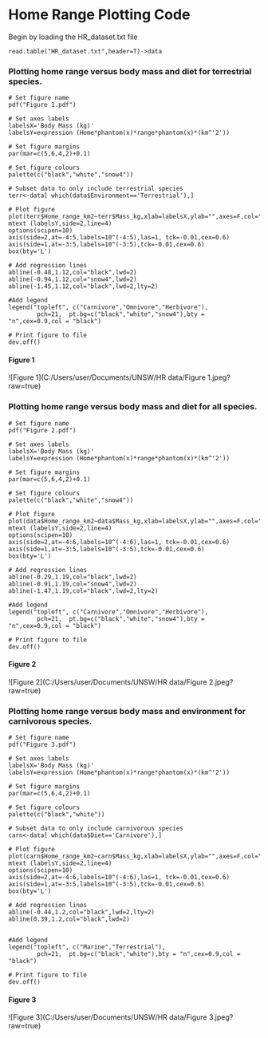 Home Range Plotting Code
========================

Begin by loading the HR_dataset.txt file

```
read.table("HR_dataset.txt",header=T)->data
```
### Plotting home range versus body mass and diet for terrestrial species.

```
# Set figure name
pdf("Figure 1.pdf")

# Set axes labels
labelsX='Body Mass (kg)'
labelsY=expression (Home*phantom(x)*range*phantom(x)*(km^'2'))

# Set figure margins
par(mar=c(5,6,4,2)+0.1)

# Set figure colours
palette(c("black","white","snow4"))

# Subset data to only include terrestrial species
terr<-data[ which(data$Environment=='Terrestrial'),]

# Plot figure
plot(terr$Home_range_km2~terr$Mass_kg,xlab=labelsX,ylab="",axes=F,col="black",pch=21,bg=data$Diet)
mtext (labelsY,side=2,line=4)
options(scipen=10) 
axis(side=2,at=-4:5,labels=10^(-4:5),las=1, tck=-0.01,cex=0.6)
axis(side=1,at=-3:5,labels=10^(-3:5),tck=-0.01,cex=0.6)
box(bty='L')

# Add regression lines
abline(-0.48,1.12,col="black",lwd=2)
abline(-0.94,1.12,col="snow4",lwd=2)
abline(-1.45,1.12,col="black",lwd=2,lty=2)

#Add legend
legend("topleft", c("Carnivore","Omnivore","Herbivore"),
        pch=21,  pt.bg=c("black","white","snow4"),bty = "n",cex=0.9,col = "black") 

# Print figure to file
dev.off()

```

#### Figure 1
![Figure 1](C:/Users/user/Documents/UNSW/HR data/Figure 1.jpeg?raw=true)

### Plotting home range versus body mass and diet for all species.

```
# Set figure name
pdf("Figure 2.pdf")

# Set axes labels
labelsX='Body Mass (kg)'
labelsY=expression (Home*phantom(x)*range*phantom(x)*(km^'2'))

# Set figure margins
par(mar=c(5,6,4,2)+0.1)

# Set figure colours
palette(c("black","white","snow4"))

# Plot figure
plot(data$Home_range_km2~data$Mass_kg,xlab=labelsX,ylab="",axes=F,col="black",pch=21,bg=data$Diet)
mtext (labelsY,side=2,line=4)
options(scipen=10) 
axis(side=2,at=-4:6,labels=10^(-4:6),las=1, tck=-0.01,cex=0.6)
axis(side=1,at=-3:5,labels=10^(-3:5),tck=-0.01,cex=0.6)
box(bty='L')

# Add regression lines
abline(-0.29,1.19,col="black",lwd=2)
abline(-0.91,1.19,col="snow4",lwd=2)
abline(-1.47,1.19,col="black",lwd=2,lty=2)

#Add legend
legend("topleft", c("Carnivore","Omnivore","Herbivore"),
        pch=21,  pt.bg=c("black","white","snow4"),bty = "n",cex=0.9,col = "black") 

# Print figure to file
dev.off()

```

#### Figure 2
![Figure 2](C:/Users/user/Documents/UNSW/HR data/Figure 2.jpeg?raw=true)

### Plotting home range versus body mass and environment for carnivorous species.

```
# Set figure name
pdf("Figure 3.pdf")

# Set axes labels
labelsX='Body Mass (kg)'
labelsY=expression (Home*phantom(x)*range*phantom(x)*(km^'2'))

# Set figure margins
par(mar=c(5,6,4,2)+0.1)

# Set figure colours
palette(c("black","white"))

# Subset data to only include carnivorous species
carn<-data[ which(data$Diet=='Carnivore'),]

# Plot figure
plot(carn$Home_range_km2~carn$Mass_kg,xlab=labelsX,ylab="",axes=F,col="black",pch=21,bg=carn$Environment)
mtext (labelsY,side=2,line=4)
options(scipen=10) 
axis(side=2,at=-4:6,labels=10^(-4:6),las=1, tck=-0.01,cex=0.6)
axis(side=1,at=-3:5,labels=10^(-3:5),tck=-0.01,cex=0.6)
box(bty='L')

# Add regression lines
abline(-0.44,1.2,col="black",lwd=2,lty=2)
abline(0.39,1.2,col="black",lwd=2)


#Add legend
legend("topleft", c("Marine","Terrestrial"),
        pch=21,  pt.bg=c("black","white"),bty = "n",cex=0.9,col = "black") 

# Print figure to file
dev.off()

```

#### Figure 3
![Figure 3](C:/Users/user/Documents/UNSW/HR data/Figure 3.jpeg?raw=true)
